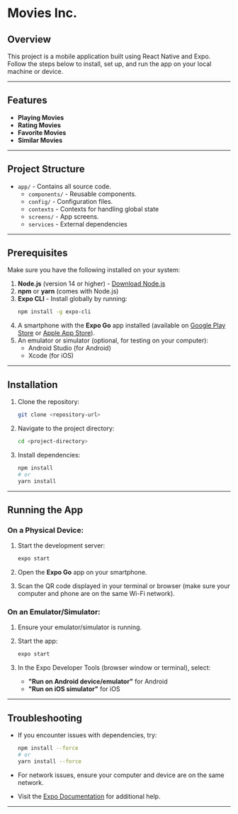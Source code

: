 # Movies Inc.

## Overview
This project is a mobile application built using React Native and Expo. Follow the steps below to install, set up, and run the app on your local machine or device.

---

## Features

- **Playing Movies**
- **Rating Movies**
- **Favorite Movies**
- **Similar Movies**

---

## Project Structure

- `app/` - Contains all source code.
  - `components/` - Reusable components.
  - `config/` - Configuration files.
  - `contexts` - Contexts for handling global state
  - `screens/` - App screens.
  - `services` - External dependencies

---


## Prerequisites

Make sure you have the following installed on your system:

1. **Node.js** (version 14 or higher) - [Download Node.js](https://nodejs.org/)
2. **npm** or **yarn** (comes with Node.js)
3. **Expo CLI** - Install globally by running:
   ```bash
   npm install -g expo-cli
   ```
4. A smartphone with the **Expo Go** app installed (available on [Google Play Store](https://play.google.com/store/apps/details?id=host.exp.exponent) or [Apple App Store](https://apps.apple.com/app/expo-go/id982107779)).
5. An emulator or simulator (optional, for testing on your computer):
   - Android Studio (for Android)
   - Xcode (for iOS)

---

## Installation

1. Clone the repository:
   ```bash
   git clone <repository-url>
   ```

2. Navigate to the project directory:
   ```bash
   cd <project-directory>
   ```

3. Install dependencies:
   ```bash
   npm install
   # or
   yarn install
   ```

---

## Running the App

### On a Physical Device:

1. Start the development server:
   ```bash
   expo start
   ```

2. Open the **Expo Go** app on your smartphone.

3. Scan the QR code displayed in your terminal or browser (make sure your computer and phone are on the same Wi-Fi network).

### On an Emulator/Simulator:

1. Ensure your emulator/simulator is running.

2. Start the app:
   ```bash
   expo start
   ```

3. In the Expo Developer Tools (browser window or terminal), select:
   - **"Run on Android device/emulator"** for Android
   - **"Run on iOS simulator"** for iOS

---


## Troubleshooting

- If you encounter issues with dependencies, try:
  ```bash
  npm install --force
  # or
  yarn install --force
  ```

- For network issues, ensure your computer and device are on the same network.

- Visit the [Expo Documentation](https://docs.expo.dev/) for additional help.

---

